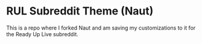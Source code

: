 RUL Subreddit Theme (Naut)
===============

This is a repo where I forked Naut and am saving my customizations to it for the Ready Up Live subreddit.